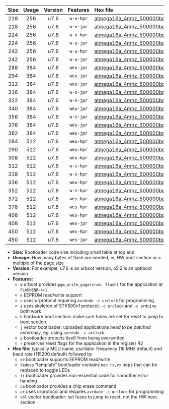 |Size|Usage|Version|Features|Hex file|
|:-:|:-:|:-:|:-:|:--|
|218|256|u7.6|`w-u-hpr`|[atmega16a_4mhz_500000bps_ur.hex](https://raw.githubusercontent.com/stefanrueger/urboot/main//atmega16a_4mhz_500000bps_ur.hex)|
|218|256|u7.6|`w-u-jpr`|[atmega16a_4mhz_500000bps_ur_vbl.hex](https://raw.githubusercontent.com/stefanrueger/urboot/main//atmega16a_4mhz_500000bps_ur_vbl.hex)|
|224|256|u7.6|`w-u-hpr`|[atmega16a_4mhz_500000bps_lednop_ur.hex](https://raw.githubusercontent.com/stefanrueger/urboot/main//atmega16a_4mhz_500000bps_lednop_ur.hex)|
|224|256|u7.6|`w-u-jpr`|[atmega16a_4mhz_500000bps_lednop_ur_vbl.hex](https://raw.githubusercontent.com/stefanrueger/urboot/main//atmega16a_4mhz_500000bps_lednop_ur_vbl.hex)|
|242|256|u7.6|`w-u-hpr`|[atmega16a_4mhz_500000bps_lednop_fr_ur.hex](https://raw.githubusercontent.com/stefanrueger/urboot/main//atmega16a_4mhz_500000bps_lednop_fr_ur.hex)|
|242|256|u7.6|`w-u-jpr`|[atmega16a_4mhz_500000bps_lednop_fr_ur_vbl.hex](https://raw.githubusercontent.com/stefanrueger/urboot/main//atmega16a_4mhz_500000bps_lednop_fr_ur_vbl.hex)|
|288|384|u7.6|`weu-jpr`|[atmega16a_4mhz_500000bps_ee_ur_vbl.hex](https://raw.githubusercontent.com/stefanrueger/urboot/main//atmega16a_4mhz_500000bps_ee_ur_vbl.hex)|
|294|384|u7.6|`weu-jpr`|[atmega16a_4mhz_500000bps_ee_lednop_ur_vbl.hex](https://raw.githubusercontent.com/stefanrueger/urboot/main//atmega16a_4mhz_500000bps_ee_lednop_ur_vbl.hex)|
|312|384|u7.6|`weu-jpr`|[atmega16a_4mhz_500000bps_ee_lednop_fr_ur_vbl.hex](https://raw.githubusercontent.com/stefanrueger/urboot/main//atmega16a_4mhz_500000bps_ee_lednop_fr_ur_vbl.hex)|
|316|384|u7.6|`w-s-jpr`|[atmega16a_4mhz_500000bps_vbl.hex](https://raw.githubusercontent.com/stefanrueger/urboot/main//atmega16a_4mhz_500000bps_vbl.hex)|
|322|384|u7.6|`w-s-jpr`|[atmega16a_4mhz_500000bps_lednop_vbl.hex](https://raw.githubusercontent.com/stefanrueger/urboot/main//atmega16a_4mhz_500000bps_lednop_vbl.hex)|
|340|384|u7.6|`weu-jpr`|[atmega16a_4mhz_500000bps_ee_lednop_fr_ce_ur_vbl.hex](https://raw.githubusercontent.com/stefanrueger/urboot/main//atmega16a_4mhz_500000bps_ee_lednop_fr_ce_ur_vbl.hex)|
|356|384|u7.6|`w-s-jpr`|[atmega16a_4mhz_500000bps_lednop_fr_vbl.hex](https://raw.githubusercontent.com/stefanrueger/urboot/main//atmega16a_4mhz_500000bps_lednop_fr_vbl.hex)|
|376|384|u7.6|`wes-jpr`|[atmega16a_4mhz_500000bps_ee_vbl.hex](https://raw.githubusercontent.com/stefanrueger/urboot/main//atmega16a_4mhz_500000bps_ee_vbl.hex)|
|382|384|u7.6|`wes-jpr`|[atmega16a_4mhz_500000bps_ee_lednop_vbl.hex](https://raw.githubusercontent.com/stefanrueger/urboot/main//atmega16a_4mhz_500000bps_ee_lednop_vbl.hex)|
|284|512|u7.6|`weu-hpr`|[atmega16a_4mhz_500000bps_ee_ur.hex](https://raw.githubusercontent.com/stefanrueger/urboot/main//atmega16a_4mhz_500000bps_ee_ur.hex)|
|290|512|u7.6|`weu-hpr`|[atmega16a_4mhz_500000bps_ee_lednop_ur.hex](https://raw.githubusercontent.com/stefanrueger/urboot/main//atmega16a_4mhz_500000bps_ee_lednop_ur.hex)|
|308|512|u7.6|`weu-hpr`|[atmega16a_4mhz_500000bps_ee_lednop_fr_ur.hex](https://raw.githubusercontent.com/stefanrueger/urboot/main//atmega16a_4mhz_500000bps_ee_lednop_fr_ur.hex)|
|312|512|u7.6|`w-s-hpr`|[atmega16a_4mhz_500000bps.hex](https://raw.githubusercontent.com/stefanrueger/urboot/main//atmega16a_4mhz_500000bps.hex)|
|318|512|u7.6|`w-s-hpr`|[atmega16a_4mhz_500000bps_lednop.hex](https://raw.githubusercontent.com/stefanrueger/urboot/main//atmega16a_4mhz_500000bps_lednop.hex)|
|336|512|u7.6|`weu-hpr`|[atmega16a_4mhz_500000bps_ee_lednop_fr_ce_ur.hex](https://raw.githubusercontent.com/stefanrueger/urboot/main//atmega16a_4mhz_500000bps_ee_lednop_fr_ce_ur.hex)|
|352|512|u7.6|`w-s-hpr`|[atmega16a_4mhz_500000bps_lednop_fr.hex](https://raw.githubusercontent.com/stefanrueger/urboot/main//atmega16a_4mhz_500000bps_lednop_fr.hex)|
|372|512|u7.6|`wes-hpr`|[atmega16a_4mhz_500000bps_ee.hex](https://raw.githubusercontent.com/stefanrueger/urboot/main//atmega16a_4mhz_500000bps_ee.hex)|
|378|512|u7.6|`wes-hpr`|[atmega16a_4mhz_500000bps_ee_lednop.hex](https://raw.githubusercontent.com/stefanrueger/urboot/main//atmega16a_4mhz_500000bps_ee_lednop.hex)|
|408|512|u7.6|`wes-hpr`|[atmega16a_4mhz_500000bps_ee_lednop_fr.hex](https://raw.githubusercontent.com/stefanrueger/urboot/main//atmega16a_4mhz_500000bps_ee_lednop_fr.hex)|
|408|512|u7.6|`wes-jpr`|[atmega16a_4mhz_500000bps_ee_lednop_fr_vbl.hex](https://raw.githubusercontent.com/stefanrueger/urboot/main//atmega16a_4mhz_500000bps_ee_lednop_fr_vbl.hex)|
|450|512|u7.6|`wes-hpr`|[atmega16a_4mhz_500000bps_ee_lednop_fr_ce.hex](https://raw.githubusercontent.com/stefanrueger/urboot/main//atmega16a_4mhz_500000bps_ee_lednop_fr_ce.hex)|
|450|512|u7.6|`wes-jpr`|[atmega16a_4mhz_500000bps_ee_lednop_fr_ce_vbl.hex](https://raw.githubusercontent.com/stefanrueger/urboot/main//atmega16a_4mhz_500000bps_ee_lednop_fr_ce_vbl.hex)|

- **Size:** Bootloader code size including small table at top end
- **Useage:** How many bytes of flash are needed, ie, HW boot section or a multiple of the page size
- **Version:** For example, u7.6 is an urboot version, o5.2 is an optiboot version
- **Features:**
  + `w` urboot provides `pgm_write_page(sram, flash)` for the application at `FLASHEND-4+1`
  + `e` EEPROM read/write support
  + `u` uses urprotocol requiring `avrdude -c urclock` for programming
  + `s` uses skeleton of STK500v1 protocol; `-c urclock` and `-c arduino` both work
  + `h` hardware boot section: make sure fuses are set for reset to jump to boot section
  + `j` vector bootloader: uploaded applications *need to be patched externally*, eg, using `avrdude -c urclock`
  + `p` bootloader protects itself from being overwritten
  + `r` preserves reset flags for the application in the register R2
- **Hex file:** typically MCU name, oscillator frequency (16 MHz default) and baud rate (115200 default) followed by
  + `ee` bootloader supports EEPROM read/write
  + `lednop` "template" bootloader contains `mov rx,rx` nops that can be replaced to toggle LEDs
  + `fr` bootloader provides non-essential code for smoother error handing
  + `ce` bootloader provides a chip erase command
  + `ur` uses urprotocol and requires `avrdude -c urclock` for programming
  + `vbl` vector bootloader: set fuses to jump to reset, not the HW boot section
